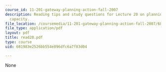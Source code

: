 ```yaml
---
course_id: 11-201-gateway-planning-action-fall-2007
description: Reading tips and study questions for Lecture 20 on planning and civic
  capacity.
file_location: /coursemedia/11-201-gateway-planning-action-fall-2007/681983e2526bb554e896dfc6a7f83d04_read20.pdf
file_type: application/pdf
layout: pdf
title: read20.pdf
type: course
uid: 681983e2526bb554e896dfc6a7f83d04

---
```

None